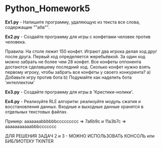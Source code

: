# Python_Homework5

**Ex1.py** - Напишите программу, удаляющую из текста все слова, содержащие ""абв"".

**Ex2.py** - Создайте программу для игры с конфетами человек против человека.

Правила: На столе лежит 150 конфет. Играют два игрока делая ход друг после друга. Первый ход определяется жеребьёвкой. За один ход можно забрать не более чем 28 конфет. Все конфеты оппонента достаются сделавшему последний ход. Сколько конфет нужно взять первому игроку, чтобы забрать все конфеты у своего конкурента?
a) Добавьте игру против бота
b) Подумайте как наделить бота 'интеллектом'

**Ex3.py** - Создайте программу для игры в 'Крестики-нолики'.

**Ex4.py** - Реализуйте RLE алгоритм: реализуйте модуль сжатия и восстановления данных. Входные и выходные данные хранятся в отдельных текстовых файлах.

Пример: aaaaaaabbbbbbccccccccc => 7a6b9c и 11a3b7c => aaaaaaaaaaabbbccccccc

ДЛЯ РЕШЕНИЯ ЗАДАЧ 2 и 3 - МОЖНО ИСПОЛЬЗОВАТЬ КОНСОЛЬ или БИБЛИОТЕКУ TKINTER